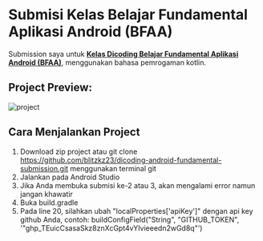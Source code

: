 # Submisi Kelas Belajar Fundamental Aplikasi Android (BFAA)
Submission saya untuk <strong>[Kelas Dicoding Belajar Fundamental Aplikasi Android (BFAA)](https://www.dicoding.com/academies/14)</strong>, menggunakan bahasa pemrogaman kotlin.

## Project Preview:
 <img src="https://raw.githubusercontent.com/blitzkz23/dicoding-belajar-fundamental-aplikasi-android-submission/main/submission3/fundamental-submission3/app/src/main/res/drawable/ui_preview.png" alt="project"/> </img>

## Cara Menjalankan Project
1. Download zip project atau git clone https://github.com/blitzkz23/dicoding-android-fundamental-submission.git menggunakan terminal git
2. Jalankan pada Android Studio
3. Jika Anda membuka submisi ke-2 atau 3, akan mengalami error namun jangan khawatir
4. Buka build.gradle
5. Pada line 20, silahkan ubah "localProperties['apiKey']" dengan api key github Anda, contoh: buildConfigField("String", "GITHUB_TOKEN", '"ghp_TEuicCsasaSkz8znXcGpt4vYIvieeedn2wGd8q"')
